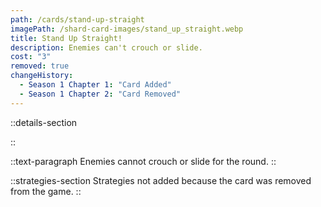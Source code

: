 ```yaml
---
path: /cards/stand-up-straight
imagePath: /shard-card-images/stand_up_straight.webp
title: Stand Up Straight!
description: Enemies can't crouch or slide.
cost: "3"
removed: true
changeHistory:
  - Season 1 Chapter 1: "Card Added"
  - Season 1 Chapter 2: "Card Removed"
---
```


::details-section

::

::text-paragraph
Enemies cannot crouch or slide for the round.
::

::strategies-section
Strategies not added because the card was removed from the game.
::
